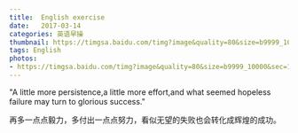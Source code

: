 ```yaml
---
title:  English exercise
date:   2017-03-14
categories: 英语早操
thumbnail: https://timgsa.baidu.com/timg?image&quality=80&size=b9999_10000&sec=1489464638779&di=b7c515986295bc9c31a5d4161eedcae2&imgtype=0&src=http%3A%2F%2Fwww.ctps.cn%2FPhotoNet%2FProfiles2011%2F20110816%2F20118161332356119.jpg
tags: English
photos:
- https://timgsa.baidu.com/timg?image&quality=80&size=b9999_10000&sec=1489464638779&di=b7c515986295bc9c31a5d4161eedcae2&imgtype=0&src=http%3A%2F%2Fwww.ctps.cn%2FPhotoNet%2FProfiles2011%2F20110816%2F20118161332356119.jpg
---
```


"A little more persistence,a little more effort,and what seemed hopeless failure may turn to glorious success."
<p>再多一点点毅力，多付出一点点努力，看似无望的失败也会转化成辉煌的成功。</p>
